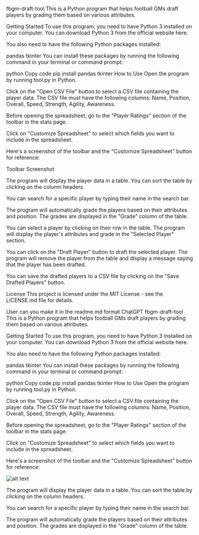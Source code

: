 
fbgm-draft-tool
This is a Python program that helps football GMs draft players by grading them based on various attributes.

Getting Started
To use this program, you need to have Python 3 installed on your computer. You can download Python 3 from the official website here.

You also need to have the following Python packages installed:

pandas
tkinter
You can install these packages by running the following command in your terminal or command prompt:

python
Copy code
pip install pandas tkinter
How to Use
Open the program by running tool.py in Python.

Click on the "Open CSV File" button to select a CSV file containing the player data. The CSV file must have the following columns: Name, Position, Overall, Speed, Strength, Agility, Awareness.

Before opening the spreadsheet, go to the "Player Ratings" section of the toolbar in the stats page.

Click on "Customize Spreadsheet" to select which fields you want to include in the spreadsheet.

Here's a screenshot of the toolbar and the "Customize Spreadsheet" button for reference:

Toolbar Screenshot

The program will display the player data in a table. You can sort the table by clicking on the column headers.

You can search for a specific player by typing their name in the search bar.

The program will automatically grade the players based on their attributes and position. The grades are displayed in the "Grade" column of the table.

You can select a player by clicking on their row in the table. The program will display the player's attributes and grade in the "Selected Player" section.

You can click on the "Draft Player" button to draft the selected player. The program will remove the player from the table and display a message saying that the player has been drafted.

You can save the drafted players to a CSV file by clicking on the "Save Drafted Players" button.

License
This project is licensed under the MIT License - see the LICENSE.md file for details.





User
can you make it in the readme.md format
ChatGPT
fbgm-draft-tool
This is a Python program that helps football GMs draft players by grading them based on various attributes.

Getting Started
To use this program, you need to have Python 3 installed on your computer. You can download Python 3 from the official website here.

You also need to have the following Python packages installed:

pandas
tkinter
You can install these packages by running the following command in your terminal or command prompt:

python
Copy code
pip install pandas tkinter
How to Use
Open the program by running tool.py in Python.

Click on the "Open CSV File" button to select a CSV file containing the player data. The CSV file must have the following columns: Name, Position, Overall, Speed, Strength, Agility, Awareness.

Before opening the spreadsheet, go to the "Player Ratings" section of the toolbar in the stats page.

Click on "Customize Spreadsheet" to select which fields you want to include in the spreadsheet.

Here's a screenshot of the toolbar and the "Customize Spreadsheet" button for reference:

![alt text](https://github.com/razium1/fbgm-tool/blob/main/Screenshot%20(8).png)


The program will display the player data in a table. You can sort the table by clicking on the column headers.

You can search for a specific player by typing their name in the search bar.

The program will automatically grade the players based on their attributes and position. The grades are displayed in the "Grade" column of the table.
